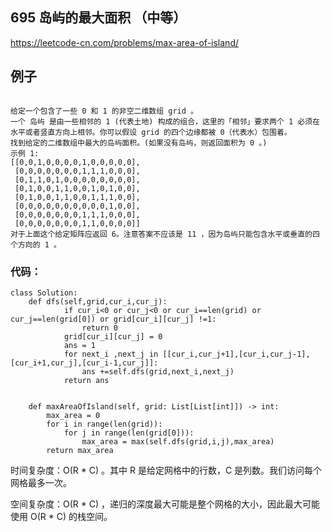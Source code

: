 ##  695 岛屿的最大面积 （中等）

https://leetcode-cn.com/problems/max-area-of-island/


## 例子
```

给定一个包含了一些 0 和 1 的非空二维数组 grid 。
一个 岛屿 是由一些相邻的 1 (代表土地) 构成的组合，这里的「相邻」要求两个 1 必须在水平或者竖直方向上相邻。你可以假设 grid 的四个边缘都被 0（代表水）包围着。
找到给定的二维数组中最大的岛屿面积。(如果没有岛屿，则返回面积为 0 。)
示例 1:
[[0,0,1,0,0,0,0,1,0,0,0,0,0],
 [0,0,0,0,0,0,0,1,1,1,0,0,0],
 [0,1,1,0,1,0,0,0,0,0,0,0,0],
 [0,1,0,0,1,1,0,0,1,0,1,0,0],
 [0,1,0,0,1,1,0,0,1,1,1,0,0],
 [0,0,0,0,0,0,0,0,0,0,1,0,0],
 [0,0,0,0,0,0,0,1,1,1,0,0,0],
 [0,0,0,0,0,0,0,1,1,0,0,0,0]]
对于上面这个给定矩阵应返回 6。注意答案不应该是 11 ，因为岛屿只能包含水平或垂直的四个方向的 1 。
```
 
### 代码：
 
```
class Solution:
    def dfs(self,grid,cur_i,cur_j):
            if cur_i<0 or cur_j<0 or cur_i==len(grid) or cur_j==len(grid[0]) or grid[cur_i][cur_j] !=1:
                return 0
            grid[cur_i][cur_j] = 0
            ans = 1
            for next_i ,next_j in [[cur_i,cur_j+1],[cur_i,cur_j-1],[cur_i+1,cur_j],[cur_i-1,cur_j]]:
                ans +=self.dfs(grid,next_i,next_j)
            return ans


    def maxAreaOfIsland(self, grid: List[List[int]]) -> int:
        max_area = 0
        for i in range(len(grid)):
            for j in range(len(grid[0])):
                max_area = max(self.dfs(grid,i,j),max_area)
        return max_area
```

 时间复杂度：O(R * C) 。其中 R 是给定网格中的行数，C 是列数。我们访问每个网格最多一次。
 
 空间复杂度：O(R * C) ，递归的深度最大可能是整个网格的大小，因此最大可能使用 O(R * C) 的栈空间。
 